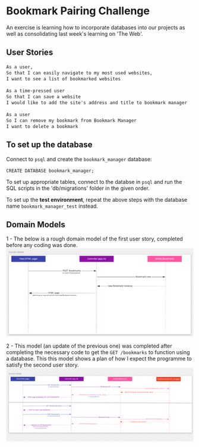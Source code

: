 # Bookmark Pairing Challenge
An exercise is learning how to incorporate databases into our projects as well as consolidating last week's learning on 'The Web'.

## User Stories
```
As a user,
So that I can easily navigate to my most used websites,
I want to see a list of bookmarked websites

As a time-pressed user
So that I can save a website
I would like to add the site's address and title to bookmark manager

As a user
So I can remove my bookmark from Bookmark Manager
I want to delete a bookmark
```
## To set up the database
Connect to `psql` and create the `bookmark_manager` database:
```
CREATE DATABASE bookmark_manager;
```
To set up appropriate tables, connect to the databse in `psql` and run the SQL scripts in the 'db/migrations' folder in the given order.

To set up the **test environment**, repeat the above steps with the database name `bookmark_manager_test` instead.

## Domain Models
1 - The below is a rough domain model of the first user story, completed before any coding was done.
![A screenshot of the domain model for the first user story](./assets/Model.png)

2 - This model (an update of the previous one) was completed after completing the necessary code to get the `GET /bookmarks` to function using a database. This this model shows a plan of how I expect the programme to satisfy the second user story.
![A screenshot of the domain model created in anticipation of the second user story](./assets/Model2.png)
